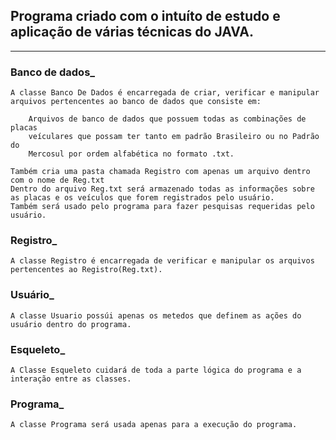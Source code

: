 ## Programa criado com o intuíto de estudo e aplicação de várias técnicas do JAVA. 
___
### Banco de dados_
    A classe Banco De Dados é encarregada de criar, verificar e manipular
    arquivos pertencentes ao banco de dados que consiste em:

        Arquivos de banco de dados que possuem todas as combinações de placas
        veículares que possam ter tanto em padrão Brasileiro ou no Padrão do
        Mercosul por ordem alfabética no formato .txt.
    
    Também cria uma pasta chamada Registro com apenas um arquivo dentro
    com o nome de Reg.txt
    Dentro do arquivo Reg.txt será armazenado todas as informações sobre
    as placas e os veículos que forem registrados pelo usuário.
    Também será usado pelo programa para fazer pesquisas requeridas pelo
    usuário.

### Registro_
    A classe Registro é encarregada de verificar e manipular os arquivos
    pertencentes ao Registro(Reg.txt).

### Usuário_
    A classe Usuario possúi apenas os metedos que definem as ações do
    usuário dentro do programa.

### Esqueleto_
    A Classe Esqueleto cuidará de toda a parte lógica do programa e a
    interação entre as classes.

### Programa_
    A classe Programa será usada apenas para a execução do programa.
